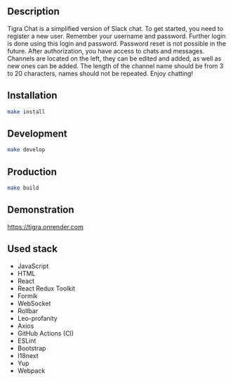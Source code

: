 <a name="Description"><h2>Description</h2></a>
Tigra Chat is a simplified version of Slack chat. To get started, you need to register a new user. Remember your username and password. Further login is done using this login and password. Password reset is not possible in the future. After authorization, you have access to chats and messages. Channels are located on the left, they can be edited and added, as well as new ones can be added. The length of the channel name should be from 3 to 20 characters, names should not be repeated. Enjoy chatting!


 <a name="Install"><h2>Installation</h2></a>
 ```bash
make install
```
 <a name="Develop"><h2>Development</h2></a>
 ```bash
make develop
```

 <a name="Product"><h2>Production</h2></a>
 ```bash
make build
```

 <a name="Demonstration"><h2>Demonstration</h2></a> 
https://tigra.onrender.com

 <a name="Stack"><h2>Used stack</h2></a> 
* JavaScript
* HTML
* React
* React Redux Toolkit
* Formik
* WebSocket
* Rollbar
* Leo-profanity
* Axios
* GitHub Actions (CI)
* ESLint
* Bootstrap
* I18next
* Yup
* Webpack
